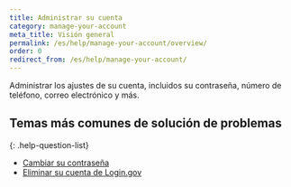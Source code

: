```yaml
---
title: Administrar su cuenta
category: manage-your-account
meta_title: Visión general
permalink: /es/help/manage-your-account/overview/
order: 0
redirect_from: /es/help/manage-your-account/
---
```


Administrar los ajustes de su cuenta, incluidos su contraseña, número de teléfono, correo electrónico y más.

## Temas más comunes de solución de problemas

{: .help-question-list}
* [Cambiar su contraseña](/es/help/manage-your-account/change-your-password/)
* [Eliminar su cuenta de Login.gov](/es/help/manage-your-account/delete-your-account/)
